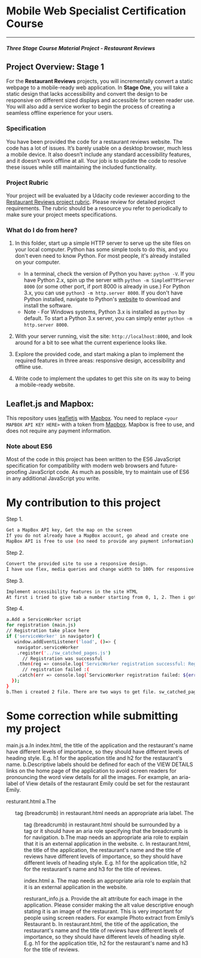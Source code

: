 # Mobile Web Specialist Certification Course
---
#### _Three Stage Course Material Project - Restaurant Reviews_

## Project Overview: Stage 1

For the **Restaurant Reviews** projects, you will incrementally convert a static webpage to a mobile-ready web application. In **Stage One**, you will take a static design that lacks accessibility and convert the design to be responsive on different sized displays and accessible for screen reader use. You will also add a service worker to begin the process of creating a seamless offline experience for your users.

### Specification

You have been provided the code for a restaurant reviews website. The code has a lot of issues. It’s barely usable on a desktop browser, much less a mobile device. It also doesn’t include any standard accessibility features, and it doesn’t work offline at all. Your job is to update the code to resolve these issues while still maintaining the included functionality.

### Project Rubric

Your project will be evaluated by a Udacity code reviewer according to the [Restaurant Reviews project rubric](https://review.udacity.com/#!/rubrics/1090/view). Please review for detailed project requirements. The rubric should be a resource you refer to periodically to make sure your project meets specifications.

### What do I do from here?

1. In this folder, start up a simple HTTP server to serve up the site files on your local computer. Python has some simple tools to do this, and you don't even need to know Python. For most people, it's already installed on your computer.

    * In a terminal, check the version of Python you have: `python -V`. If you have Python 2.x, spin up the server with `python -m SimpleHTTPServer 8000` (or some other port, if port 8000 is already in use.) For Python 3.x, you can use `python3 -m http.server 8000`. If you don't have Python installed, navigate to Python's [website](https://www.python.org/) to download and install the software.
   * Note -  For Windows systems, Python 3.x is installed as `python` by default. To start a Python 3.x server, you can simply enter `python -m http.server 8000`.
2. With your server running, visit the site: `http://localhost:8000`, and look around for a bit to see what the current experience looks like.
3. Explore the provided code, and start making a plan to implement the required features in three areas: responsive design, accessibility and offline use.
4. Write code to implement the updates to get this site on its way to being a mobile-ready website.

## Leaflet.js and Mapbox:

This repository uses [leafletjs](https://leafletjs.com/) with [Mapbox](https://www.mapbox.com/). You need to replace `<your MAPBOX API KEY HERE>` with a token from [Mapbox](https://www.mapbox.com/). Mapbox is free to use, and does not require any payment information.

### Note about ES6

Most of the code in this project has been written to the ES6 JavaScript specification for compatibility with modern web browsers and future-proofing JavaScript code. As much as possible, try to maintain use of ES6 in any additional JavaScript you write.

# My contribution to this project
Step 1.
```sh
Get a MapBox API key, Get the map on the screen
If you do not already have a MapBox account, go ahead and create one
MapBox API is free to use (no need to provide any payment information). I create one account and create a token and plug it into 2 different file main.js in mapboxToken and resturant_info.js(mapboxToken)
```
Step 2.
```sh
Convert the provided site to use a responsive design. 
I have use flex, media queries and change width to 100% for responsive websites. You can see the changes in style.css.
```

Step 3.
```sh
Implement accessibility features in the site HTML
At first i tried to give tab a number starting from 0, 1, 2. Then i got error while check its accessibility. Therefore i put -1 as a tab index and used focus. also i get error in image file since it didn'y have alt file . therefore, i created image.alt= restaurant.name; in main.js and give value in image alt in resturants.json file.
```

Step 4.
```sh
a.Add a ServiceWorker script 
for registration (main.js)
// Registration take place here
if ('serviceWorker' in navigator) {
   window.addEventListener('load', ()=> {
    navigator.serviceWorker
    .register('../sw_catched_pages.js')
      // Registration was successful
    .then(reg => console.log('ServicWorker registration successful: Registered'))
      // registration failed :(
    .catch(err => console.log(`ServiceWorker registration failed: ${err}`));
  });
}
b.Then i created 2 file. There are two ways to get file. sw_catched_pages.js file is the one you can choose the important file and install and fetch whereas sw_cached_site.js helps to clone all file and fetch. Now, a user will be accessible when the user is offline. 

```
# Some correction while submitting my project
main.js
a.In index.html, the title of the application and the restaurant's name have different levels of importance, so they should have different levels of heading style. E.g. h1 for the application title and h2 for the restaurant's name.
b.Descriptive labels should be defined for each of the VIEW DETAILS links on the home page of the application to avoid screen readers for pronouncing the word view details for all the images. For example, an aria-label of View details of the restaurant Emily could be set for the restaurant Emily.

resturant.html
a.The <ul> tag (breadcrumb) in restaurant.html needs an appropriate aria label.
The <ul> tag (breadcrumb) in restaurant.html should be surrounded by a <nav> tag or it should have an aria role specifying that the breadcrumb is for navigation.
b.The map needs an appropriate aria role to explain that it is an external application in the website.
c. In restaurant.html, the title of the application, the restaurant's name and the title of reviews have different levels of importance, so they should have different levels of heading style. E.g. h1 for the application title, h2 for the restaurant's name and h3 for the title of reviews.
   
index.html
 a. The map needs an appropriate aria role to explain that it is an external application in the website.
 
 resturant_info.js
 a. Provide the alt attribute for each image in the application.
Please consider making the alt value descriptive enough stating it is an image of the restaurant. This is very important for people using screen readers.
For example Photo extract from Emily’s Restaurant
b. In restaurant.html, the title of the application, the restaurant's name and the title of reviews have different levels of importance, so they should have different levels of heading style. E.g. h1 for the application title, h2 for the restaurant's name and h3 for the title of reviews.


